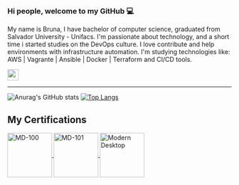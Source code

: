 ### Hi people, welcome to my GitHub 💻 

My name is Bruna, I have bachelor of computer science, graduated from Salvador University - Unifacs. I'm passionate about technology, and a short time i started studies on the  DevOps culture. I love contribute and help environments with infrastructure automation. I'm studying technologies like:
AWS | Vagrante  |  Ansible  | Docker |  Terraform  and CI/CD tools.

<a href="https://www.linkedin.com/in/bruna-reis-alm/"><img src="https://img.shields.io/badge/linkedin-%230077B5.svg?&style=for-the-badge&logo=linkedin&logoColor=white" height=25></a> 

___


![Anurag's GitHub stats](https://github-readme-stats.vercel.app/api?username=brunareisalm&show_icons=true&theme=onedark)
[![Top Langs](https://github-readme-stats.vercel.app/api/top-langs/?username=brunareisalm&layout=compact&theme=onedark)](https://github.com/anuraghazra/github-readme-stats)

## My Certifications
<div style="display: inline_block">
<a href = "https://www.credly.com/badges/7cedae25-462c-4c37-be4a-af7d7cdd19a0" target="_blank">		
  <img align="center" alt="MD-100" height="100" width="100" src="https://images.credly.com/size/340x340/images/69278d25-c54c-46a2-b1f6-836c6b2a260b/exam-md100-600x600.png">
	</a>
<a href = "https://www.credly.com/badges/fec07acb-d900-4a7b-a7c1-2fbcbe2d53a1" target="_blank">		
  <img align="center" alt="MD-101" height="100" width="100" src="https://images.credly.com/size/340x340/images/abf489f7-c482-4632-98de-87a8f3fc5db7/exam-md101-600x600.png">
	</a>
<a href = "https://www.credly.com/badges/545a6a8e-4a48-4be7-8b45-7715bf6d90e2" target="_blank">		
  <img align="center" alt="Modern Desktop" height="100" width="100" src="https://images.credly.com/images/dbc3530b-af8c-4fa1-8d9c-cdfbd9edf462/microsoft365-modern-desktop-administrator-associate-600x600.png">
	</a>
</div>

